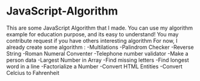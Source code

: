# JavaScript-Algorithm
This are some JavaScript Algorithm that I made.
You can use my algorithm example for education purpose, and its easy to understand!
You may contribute request if you have others interesting algorithm
For now, I already create some algorithm :
  -Multilations
  -Palindrom Checker
  -Reverse String
  -Roman Numeral Conventer
  -Telephone number validator
  -Make a person data
  -Largest Number in Array
  -Find missing letters
  -Find longest word in a line
  -Factorialize a Number
  -Convert HTML Entities
  -Convert Celcius to Fahrenheit
